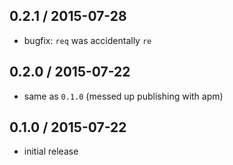 0.2.1 / 2015-07-28
------------------
- bugfix: `req` was accidentally `re`

0.2.0 / 2015-07-22
------------------
- same as `0.1.0` (messed up publishing with apm)

0.1.0 / 2015-07-22
------------------
- initial release
